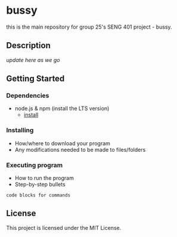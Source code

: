 # bussy

this is the main repository for group 25's SENG 401 project - bussy.

## Description

*update here as we go*

## Getting Started

### Dependencies

* node.js & npm (install the LTS version)
    * [install](https://nodejs.org/en/download/)

### Installing

* How/where to download your program
* Any modifications needed to be made to files/folders

### Executing program

* How to run the program
* Step-by-step bullets
```
code blocks for commands
```

## License

This project is licensed under the MIT License.